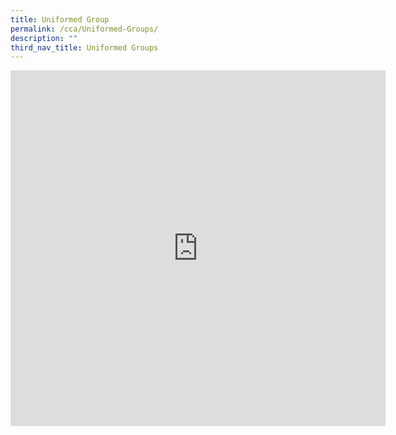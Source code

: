 ```yaml
---
title: Uniformed Group
permalink: /cca/Uniformed-Groups/
description: ""
third_nav_title: Uniformed Groups
---
```

<iframe allowfullscreen="true" height="569" width="600" frameborder="0" src="https://docs.google.com/presentation/d/e/2PACX-1vSd91q_NhfVpZej7cDZtxI8FO---1Xc_WPF90WVijSwpHnMeqkPy_54Cmfjp1Gi9St898zxYyX8eFsY/embed?start=true&amp;loop=true&amp;delayms=3000"></iframe>